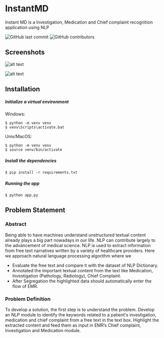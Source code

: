 # InstantMD

Instant MD is a Investigation, Medication and Chief complaint recognition application using NLP

![GitHub last commit](https://img.shields.io/github/last-commit/prakhar-ai/InstantMD)
![GitHub contributors](https://img.shields.io/github/contributors/prakhar-ai/InstantMD)

## Screenshots


![alt text](https://github.com/prakhar-ai/InstantMD/blob/main/appimage2.png?raw=true)

![alt text](https://github.com/prakhar-ai/InstantMD/blob/main/appimage.png?raw=true)

## Installation

##### Initialize a virtual environment

Windows:
```
$ python -m venv venv
$ venv\Scripts\activate.bat
```

Unix/MacOS:
```
$ python -m venv venv
$ source venv/bin/activate
```
##### Install the dependencies

```
$ pip install -r requirements.txt
```

##### Running the app

```
$ python app.py
```

## Problem Statement
### Abstract
Being able to have machines understand unstructured textual content already plays a big part nowadays in our life. NLP can contribute largely to the advancement of medical science. NLP is used to extract information from free text narratives written by a variety of healthcare providers. Here we approach natural language processing algorithm where we

* Evaluate the free text and compare it with the dataset of NLP Dictionary.
* Annotated the important textual content from the text like Medication, Investigation (Pathology, Radiology), Chief Complaint.
* After Segregation the highlighted data should automatically enter the flow of EMR.

### Problem Definition
To develop a solution, the first step is to understand the problem. Develop an NLP module to identify the keywords related to a patient's investigation, medication and chief complaint from a free text in the text box. Highlight the extracted content and feed them as input in EMR’s Chief complaint, Investigation and Medication module.

